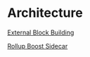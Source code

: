 # Architecture

[External Block Building](./external-building.md)

[Rollup Boost Sidecar](./sidecar.md)